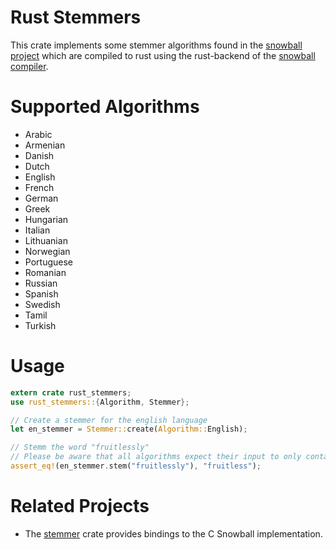 # Rust Stemmers

This crate implements some stemmer algorithms found in the [snowball project](http://snowballstem.org/) which are compiled to rust using the rust-backend of the [snowball compiler](https://github.com/snowballstem/snowball).

# Supported Algorithms

-   Arabic
-   Armenian
-   Danish
-   Dutch
-   English
-   French
-   German
-   Greek
-   Hungarian
-   Italian
-   Lithuanian
-   Norwegian
-   Portuguese
-   Romanian
-   Russian
-   Spanish
-   Swedish
-   Tamil
-   Turkish


# Usage

```rust
extern crate rust_stemmers;
use rust_stemmers::{Algorithm, Stemmer};

// Create a stemmer for the english language
let en_stemmer = Stemmer::create(Algorithm::English);

// Stemm the word "fruitlessly"
// Please be aware that all algorithms expect their input to only contain lowercase characters.
assert_eq!(en_stemmer.stem("fruitlessly"), "fruitless");
```

# Related Projects

-   The [stemmer](https://github.com/lise-henry/stemmer-rs) crate provides bindings to the C Snowball implementation.


